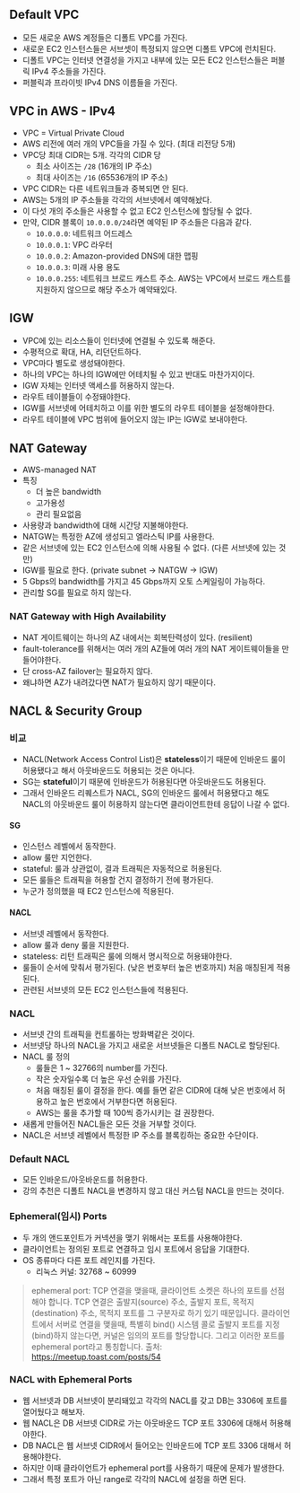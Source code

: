 ## Default VPC
- 모든 새로운 AWS 계정들은 디폴트 VPC를 가진다.
- 새로운 EC2 인스턴스들은 서브셋이 특정되지 않으면 디폴트 VPC에 런치된다.
- 디폴트 VPC는 인터넷 연결성을 가지고 내부에 있는 모든 EC2 인스턴스들은 퍼블릭 IPv4 주소들을 가진다.
- 퍼블릭과 프라이빗 IPv4 DNS 이름들을 가진다.

## VPC in AWS - IPv4
- VPC = Virtual Private Cloud
- AWS 리전에 여러 개의 VPC들을 가질 수 있다. (최대 리전당 5개)
- VPC당 최대 CIDR는 5개. 각각의 CIDR 당
  - 최소 사이즈는 `/28` (16개의 IP 주소)
  - 최대 사이즈는 `/16` (65536개의 IP 주소)
- VPC CIDR는 다른 네트워크들과 중복되면 안 된다.
- AWS는 5개의 IP 주소들을 각각의 서브넷에서 예약해놨다.
- 이 다섯 개의 주소들은 사용할 수 없고 EC2 인스턴스에 할당될 수 없다.
- 만약, CIDR 블록이 `10.0.0.0/24`라면 예약된 IP 주소들은 다음과 같다.
  - `10.0.0.0`: 네트워크 어드레스
  - `10.0.0.1`: VPC 라우터
  - `10.0.0.2`: Amazon-provided DNS에 대한 맵핑
  - `10.0.0.3`: 미래 사용 용도
  - `10.0.0.255`: 네트워크 브로드 캐스트 주소. AWS는 VPC에서 브로드 캐스트를 지원하지 않으므로 해당 주소가 예약돼있다.

## IGW
- VPC에 있는 리소스들이 인터넷에 연결될 수 있도록 해준다.
- 수평적으로 확대, HA, 리던던트하다.
- VPC마다 별도로 생성돼야한다.
- 하나의 VPC는 하나의 IGW에만 어테치될 수 있고 반대도 마찬가지이다.
- IGW 자체는 인터넷 액세스를 허용하지 않는다.
- 라우트 테이블들이 수정돼야한다.
- IGW를 서브넷에 어테치하고 이를 위한 별도의 라우트 테이블을 설정해야한다.
- 라우트 테이블에 VPC 범위에 들어오지 않는 IP는 IGW로 보내야한다.

## NAT Gateway
- AWS-managed NAT
- 특징
  - 더 높은 bandwidth
  - 고가용성
  - 관리 필요없음
- 사용량과 bandwidth에 대해 시간당 지불해야한다.
- NATGW는 특정한 AZ에 생성되고 엘라스틱 IP를 사용한다.
- 같은 서브넷에 있는 EC2 인스턴스에 의해 사용될 수 없다. (다른 서브넷에 있는 것만)
- IGW를 필요로 한다. (private subnet -> NATGW -> IGW)
- 5 Gbps의 bandwidth를 가지고 45 Gbps까지 오토 스케일링이 가능하다.
- 관리할 SG를 필요로 하지 않는다.

### NAT Gateway with High Availability
- NAT 게이트웨이는 하나의 AZ 내에서는 회복탄력성이 있다. (resilient)
- fault-tolerance를 위해서는 여러 개의 AZ들에 여러 개의 NAT 게이트웨이들을 만들어야한다.
- 단 cross-AZ failover는 필요하지 않다.
- 왜냐하면 AZ가 내려갔다면 NAT가 필요하지 않기 때문이다.

## NACL & Security Group
### 비교
- NACL(Network Access Control List)은 **stateless**이기 때문에 인바운드 룰이 허용됐다고 해서 아웃바운드도 허용되는 것은 아니다.
- SG는 **stateful**이기 때문에 인바운드가 허용된다면 아웃바운드도 허용된다.
- 그래서 인바운드 리퀘스트가 NACL, SG의 인바운드 룰에서 허용됐다고 해도 NACL의 아웃바운드 룰이 허용하지 않는다면 클라이언트한테 응답이 나갈 수 없다.

#### SG
- 인스턴스 레벨에서 동작한다.
- allow 룰만 지언한다.
- stateful: 룰과 상관없이, 결과 트래픽은 자동적으로 허용된다.
- 모든 룰들은 트래픽을 허용할 건지 결정하기 전에 평가된다.
- 누군가 정의했을 때 EC2 인스턴스에 적용된다.

#### NACL
- 서브넷 레벨에서 동작한다.
- allow 룰과 deny 룰을 지원한다.
- stateless: 리턴 트래픽은 룰에 의해서 명시적으로 허용돼야한다.
- 룰들이 순서에 맞춰서 평가된다. (낮은 번호부터 높은 번호까지) 처음 매칭된게 적용된다.
- 관련된 서브넷의 모든 EC2 인스턴스들에 적용된다.

### NACL
- 서브넷 간의 트래픽을 컨트롤하는 방화벽같은 것이다.
- 서브넷당 하나의 NACL을 가지고 새로운 서브넷들은 디폴트 NACL로 할당된다.
- NACL 룰 정의
  - 룰들은 1 ~ 32766의 number를 가진다.
  - 작은 숫자일수록 더 높은 우선 순위를 가진다.
  - 처음 매칭된 룰이 결정을 한다. 예를 들면 같은 CIDR에 대해 낮은 번호에서 허용하고 높은 번호에서 거부한다면 허용된다.
  - AWS는 룰을 추가할 때 100씩 증가시키는 걸 권장한다.
- 새롭게 만들어진 NACL들은 모든 것을 거부할 것이다.
- NACL은 서브넷 레벨에서 특정한 IP 주소를 블록킹하는 중요한 수단이다.

### Default NACL
- 모든 인바운드/아웃바운드를 허용한다.
- 강의 추천은 디폴트 NACL을 변경하지 않고 대신 커스텀 NACL을 만드는 것이다.

### Ephemeral(임시) Ports
- 두 개의 앤드포인트가 커넥션을 맺기 위해서는 포트를 사용해야한다.
- 클라이언트는 정의된 포트로 연결하고 임시 포트에서 응답을 기대한다.
- OS 종류마다 다른 포트 레인지를 가진다.
  - 리눅스 커널: 32768 ~ 60999

> ephemeral port: TCP 연결을 맺을때, 클라이언트 소켓은 하나의 포트를 선점해야 합니다. TCP 연결은 출발지(source) 주소, 출발지 포트, 목적지(destination) 주소, 목적지 포트를 그 구분자로 하기 있기 때문입니다. 클라이언트에서 서버로 연결을 맺을때, 특별히 bind() 시스템 콜로 출발지 포트를 지정(bind)하지 않는다면, 커널은 임의의 포트를 할당합니다. 그리고 이러한 포트를 ephemeral port라고 통칭합니다. 출처: https://meetup.toast.com/posts/54

### NACL with Ephemeral Ports
- 웹 서브넷과 DB 서브넷이 분리돼있고 각각의 NACL를 갖고 DB는 3306에 포트를 열어뒀다고 해보자.
- 웹 NACL은 DB 서브넷 CIDR로 가는 아웃바운드 TCP 포트 3306에 대해서 허용해야한다.
- DB NACL은 웹 서브넷 CIDR에서 들어오는 인바운드에 TCP 포트 3306 대해서 허용해야한다.
- 하지만 이때 클라이언트가 ephemeral port를 사용하기 때문에 문제가 발생한다.
- 그래서 특정 포트가 아닌 range로 각각의 NACL에 설정을 하면 된다.
